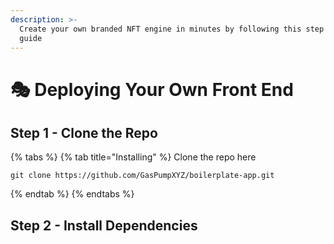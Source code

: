 ```yaml
---
description: >-
  Create your own branded NFT engine in minutes by following this step by step
  guide
---
```


# 🎭 Deploying Your Own Front End

## Step 1 - Clone the Repo



{% tabs %}
{% tab title="Installing" %}
Clone the repo here&#x20;

```
git clone https://github.com/GasPumpXYZ/boilerplate-app.git
```
{% endtab %}
{% endtabs %}

## Step 2 - Install Dependencies

